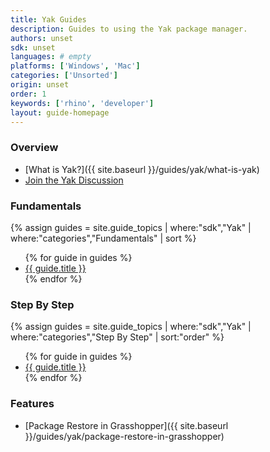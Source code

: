 ```yaml
---
title: Yak Guides
description: Guides to using the Yak package manager.
authors: unset
sdk: unset
languages: # empty
platforms: ['Windows', 'Mac']
categories: ['Unsorted']
origin: unset
order: 1
keywords: ['rhino', 'developer']
layout: guide-homepage
---
```



### Overview

- [What is Yak?]({{ site.baseurl }}/guides/yak/what-is-yak)
- [Join the Yak Discussion](https://discourse.mcneel.com/c/serengeti/yak)

### Fundamentals

{% assign guides = site.guide_topics | where:"sdk","Yak" | where:"categories","Fundamentals" | sort %}
<ul>
{% for guide in guides %}
  <li><a href="{{ guide.url | prepend: site.baseurl }}">{{ guide.title }}</a></li>
{% endfor %}
</ul>

### Step By Step

{% assign guides = site.guide_topics | where:"sdk","Yak" | where:"categories","Step By Step" | sort:"order" %}
<ul>
{% for guide in guides %}
  <li><a href="{{ guide.url | prepend: site.baseurl }}">{{ guide.title }}</a></li>
{% endfor %}
</ul>

### Features

- [Package Restore in Grasshopper]({{ site.baseurl }}/guides/yak/package-restore-in-grasshopper)
